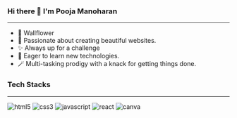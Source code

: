 ### Hi there 👋 I'm Pooja Manoharan
----------------------------------------------------------------------

- 🥀 Wallflower
- 🌱 Passionate about creating beautiful websites.
- ✨ Always up for a challenge
- 🍃 Eager to learn new technologies.
- 🪄 Multi-tasking prodigy with a knack for getting things done.


### Tech Stacks
----------------------------------------------------------------------

![html5](https://github.com/Pooja-Manoharan/Pooja-Manoharan/assets/114828454/b0946864-1746-4f8b-aeb2-c3204e89be2e)  ![css3](https://github.com/Pooja-Manoharan/Pooja-Manoharan/assets/114828454/233891ca-0950-4496-bc2f-58e17664d3dc)  ![javascript](https://github.com/Pooja-Manoharan/Pooja-Manoharan/assets/114828454/dc6a95dc-37bb-4313-ada0-e346283f902f)  ![react](https://github.com/Pooja-Manoharan/Pooja-Manoharan/assets/114828454/1b2a7d64-ad38-4f6a-ae39-46a7aed7ce89)  ![canva](https://github.com/Pooja-Manoharan/Pooja-Manoharan/assets/114828454/8c201b23-0d5f-4d15-978e-efa83b552509)




<!--
**Pooja-Manoharan/Pooja-Manoharan** is a ✨ _special_ ✨ repository because its `README.md` (this file) appears on your GitHub profile.

Here are some ideas to get you started:

- 🔭 I’m currently working on ...
- 🌱 I’m currently learning ...
- 👯 I’m looking to collaborate on ...
- 🤔 I’m looking for help with ...
- 💬 Ask me about ...
- 📫 How to reach me: ...
- 😄 Pronouns: ...
- ⚡ Fun fact: ...
-->

